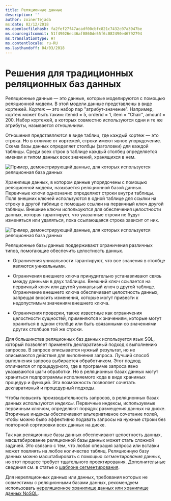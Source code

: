 ```yaml
---
title: Реляционные данные
description: ''
author: zoinerTejada
ms:date: 02/12/2018
ms.openlocfilehash: fa2fef27f47acadf00cbfc821c7432c07a3947be
ms.sourcegitcommit: 51f49026ec46af0860de55f6c082490e46792794
ms.translationtype: HT
ms.contentlocale: ru-RU
ms.lasthandoff: 04/03/2018
---
```

# <a name="traditional-relational-database-solutions"></a>Решения для традиционных реляционных баз данных

Реляционные данные — это данные, которые моделируются с помощью реляционной модели. В этой модели данные представлены в виде кортежей. *Кортеж* — это набор пар "атрибут-значение". Например, кортеж может быть таким: itemid = 5, orderid = 1, item = "Chair", amount = 200. Набор кортежей, в которых совместно используются одни и те же атрибуты, называется *отношением*. 

Отношения представляются в виде таблиц, где каждый кортеж — это строка. Но в отличие от кортежей, строки имеют явное упорядочение. Схема базы данных определяет столбцы (заголовки) для каждой таблицы. Среди всех строк в таблице каждый столбец определяется именем и типом данных всех значений, хранящихся в нем.

![Пример, демонстрирующий данные, для которых используется реляционная база данных](../images/example-relational.png)

Хранилище данных, в котором данные упорядочены с помощью реляционной модели, называется реляционной базой данных. Первичные ключи однозначно определяют строки внутри таблицы. Поля внешних ключей используются в одной таблице для ссылки на строку в другой таблице с помощью ссылки на первичный ключ другой таблицы. Внешние ключи используются для обеспечения целостности данных, которая гарантирует, что указанные строки не будут изменяться или удаляться, пока ссылающаяся строка зависит от них. 

![Пример, демонстрирующий данные, для которых используется реляционная база данных](../images/example-relational2.png)

Реляционные базы данных поддерживают ограничения различных типов, помогающие обеспечить целостность данных.

- Ограничения уникальности гарантируют, что все значения в столбце являются уникальными. 

- Ограничения внешнего ключа принудительно устанавливают связь между данными в двух таблицах. Внешний ключ ссылается на первичный ключ или другой уникальный ключ в другой таблице. Ограничение внешнего ключа обеспечивает целостность данных, запрещая вносить изменения, которые могут привести к недопустимым значениям внешнего ключа.

- Ограничения проверки, также известные как ограничения целостности сущностей, применяются к значениям, которые могут храниться в одном столбце или быть связанными со значениями других столбцов той же строки. 

Для большинства реляционных баз данных используется язык SQL, который позволяет применять декларативный подход к выполнению запросов. В запросе описывается нужный результат, но не описываются действия для выполнения запроса. Лучший способ выполнения запроса выбирается обработчиком. Этот подход отличается от процедурного, где в программе запроса явно указываются шаги обработки. Но в реляционных базах данных могут храниться подпрограммы исполняемого кода в виде хранимых процедур и функций. Эта возможность позволяет сочетать декларативный и процедурный подходы.

Чтобы повысить производительность запросов, в реляционных базах данных используются *индексы*. Первичные индексы, используемые первичным ключом, определяют порядок размещения данных на диске. Вторичные индексы обеспечивают альтернативное сочетание полей, чтобы можно было эффективно подавать запросы на нужные строки без повторной сортировки всех данных на диске.

Так как реляционные базы данных обеспечивают целостность данных, масштабирование реляционной базы данных может стать сложной задачей. Это связано с тем, что любая операция запроса или вставки может повлиять на любое количество таблиц. Реляционную базу данных можно масштабировать с помощью *сегментирования* данных, но этот процесс требует тщательного проектирования. Дополнительные сведения см. в статье о [шаблоне сегментирования](../../patterns/sharding.md).

Для нереляционных данных или данных, требования которых не совместимы с реляционными базами данных, рекомендуем использовать [нереляционное хранилище данных или хранилище данных NoSQL](../big-data/non-relational-data.md).
